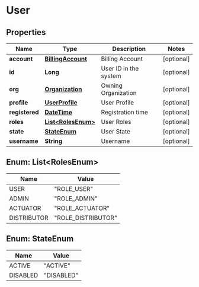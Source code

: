 
# User

## Properties
Name | Type | Description | Notes
------------ | ------------- | ------------- | -------------
**account** | [**BillingAccount**](BillingAccount.md) | Billing Account |  [optional]
**id** | **Long** | User ID in the system |  [optional]
**org** | [**Organization**](Organization.md) | Owning Organization |  [optional]
**profile** | [**UserProfile**](UserProfile.md) | User Profile |  [optional]
**registered** | [**DateTime**](DateTime.md) | Registration time |  [optional]
**roles** | [**List&lt;RolesEnum&gt;**](#List&lt;RolesEnum&gt;) | User Roles |  [optional]
**state** | [**StateEnum**](#StateEnum) | User State |  [optional]
**username** | **String** | Username |  [optional]


<a name="List<RolesEnum>"></a>
## Enum: List&lt;RolesEnum&gt;
Name | Value
---- | -----
USER | &quot;ROLE_USER&quot;
ADMIN | &quot;ROLE_ADMIN&quot;
ACTUATOR | &quot;ROLE_ACTUATOR&quot;
DISTRIBUTOR | &quot;ROLE_DISTRIBUTOR&quot;


<a name="StateEnum"></a>
## Enum: StateEnum
Name | Value
---- | -----
ACTIVE | &quot;ACTIVE&quot;
DISABLED | &quot;DISABLED&quot;



